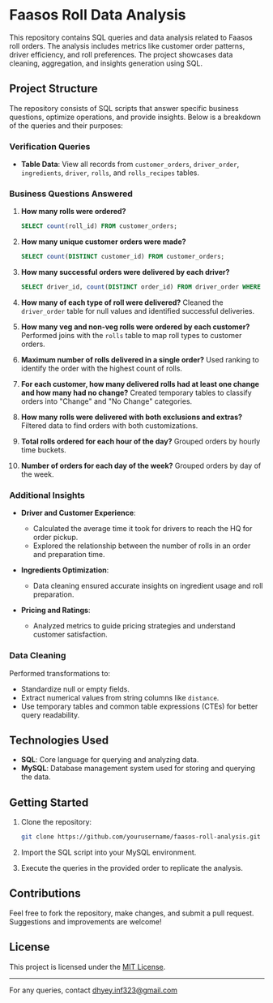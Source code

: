 # Faasos Roll Data Analysis

This repository contains SQL queries and data analysis related to Faasos roll orders. The analysis includes metrics like customer order patterns, driver efficiency, and roll preferences. The project showcases data cleaning, aggregation, and insights generation using SQL.

## Project Structure

The repository consists of SQL scripts that answer specific business questions, optimize operations, and provide insights. Below is a breakdown of the queries and their purposes:

### Verification Queries
- **Table Data**: View all records from `customer_orders`, `driver_order`, `ingredients`, `driver`, `rolls`, and `rolls_recipes` tables.

### Business Questions Answered

1. **How many rolls were ordered?**
   ```sql
   SELECT count(roll_id) FROM customer_orders;
   ```

2. **How many unique customer orders were made?**
   ```sql
   SELECT count(DISTINCT customer_id) FROM customer_orders;
   ```

3. **How many successful orders were delivered by each driver?**
   ```sql
   SELECT driver_id, count(DISTINCT order_id) FROM driver_order WHERE cancellation NOT IN ('Cancellation', 'Customer Cancellation') GROUP BY driver_id;
   ```

4. **How many of each type of roll were delivered?**
   Cleaned the `driver_order` table for null values and identified successful deliveries.

5. **How many veg and non-veg rolls were ordered by each customer?**
   Performed joins with the `rolls` table to map roll types to customer orders.

6. **Maximum number of rolls delivered in a single order?**
   Used ranking to identify the order with the highest count of rolls.

7. **For each customer, how many delivered rolls had at least one change and how many had no change?**
   Created temporary tables to classify orders into "Change" and "No Change" categories.

8. **How many rolls were delivered with both exclusions and extras?**
   Filtered data to find orders with both customizations.

9. **Total rolls ordered for each hour of the day?**
   Grouped orders by hourly time buckets.

10. **Number of orders for each day of the week?**
    Grouped orders by day of the week.

### Additional Insights

- **Driver and Customer Experience**:
  - Calculated the average time it took for drivers to reach the HQ for order pickup.
  - Explored the relationship between the number of rolls in an order and preparation time.

- **Ingredients Optimization**:
  - Data cleaning ensured accurate insights on ingredient usage and roll preparation.

- **Pricing and Ratings**:
  - Analyzed metrics to guide pricing strategies and understand customer satisfaction.

### Data Cleaning

Performed transformations to:
- Standardize null or empty fields.
- Extract numerical values from string columns like `distance`.
- Use temporary tables and common table expressions (CTEs) for better query readability.

## Technologies Used

- **SQL**: Core language for querying and analyzing data.
- **MySQL**: Database management system used for storing and querying the data.

## Getting Started

1. Clone the repository:
   ```bash
   git clone https://github.com/yourusername/faasos-roll-analysis.git
   ```

2. Import the SQL script into your MySQL environment.

3. Execute the queries in the provided order to replicate the analysis.

## Contributions

Feel free to fork the repository, make changes, and submit a pull request. Suggestions and improvements are welcome!

## License

This project is licensed under the [MIT License](LICENSE).

---

For any queries, contact dhyey.inf323@gmail.com
